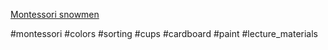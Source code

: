 [Montessori snowmen](https://www.facebook.com/reel/597795568449205)

#montessori #colors #sorting #cups #cardboard #paint #lecture_materials